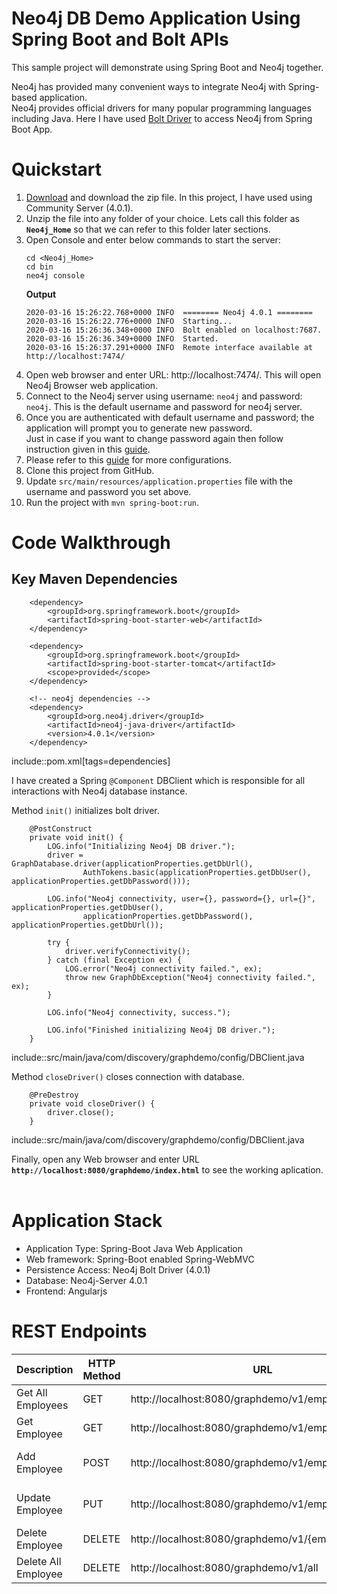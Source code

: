 Neo4j DB Demo Application Using Spring Boot and Bolt APIs
===

This sample project will demonstrate using Spring Boot and Neo4j together.

Neo4j has provided many convenient ways to integrate Neo4j with Spring-based application. <br>
Neo4j provides official drivers for many popular programming languages including Java. Here I have used [Bolt Driver](https://neo4j.com/docs/developer-manual/current/drivers/) to access Neo4j from Spring Boot App.

Quickstart
===

1. [Download](https://neo4j.com/download-center/#enterprise) and download the zip file. In this project, I have used using Community Server (4.0.1).
2. Unzip the file into any folder of your choice. Lets call this folder as **`Neo4j_Home`** so that we can refer to this folder later sections.
3. Open Console and enter below commands to start the server:
    ```
    cd <Neo4j_Home>
    cd bin
    neo4j console
    ```
    **Output**
    ```
    2020-03-16 15:26:22.768+0000 INFO  ======== Neo4j 4.0.1 ========
    2020-03-16 15:26:22.776+0000 INFO  Starting...
    2020-03-16 15:26:36.348+0000 INFO  Bolt enabled on localhost:7687.
    2020-03-16 15:26:36.349+0000 INFO  Started.
    2020-03-16 15:26:37.291+0000 INFO  Remote interface available at http://localhost:7474/
    ```
4. Open web browser and enter URL: http://localhost:7474/. This will open Neo4j Browser web application.
5. Connect to the Neo4j server using username: `neo4j` and password: `neo4j`. This is the default username and password for neo4j server. 
6. Once you are authenticated with default username and password; the application will prompt you to generate new password. <br> Just in case if you want to change password again then follow instruction given in this [guide](https://neo4j.com/docs/operations-manual/current/configuration/set-initial-password/).
7. Please refer to this [guide](https://neo4j.com/docs/operations-manual/current/configuration/) for more configurations.
8. Clone this project from GitHub.
9. Update `src/main/resources/application.properties` file with the username and password you set above.
10. Run the project with `mvn spring-boot:run`.

Code Walkthrough
===
## Key Maven Dependencies
```
    <dependency>
        <groupId>org.springframework.boot</groupId>
        <artifactId>spring-boot-starter-web</artifactId>
    </dependency>

    <dependency>
        <groupId>org.springframework.boot</groupId>
        <artifactId>spring-boot-starter-tomcat</artifactId>
        <scope>provided</scope>
    </dependency>

    <!-- neo4j dependencies -->
    <dependency>
        <groupId>org.neo4j.driver</groupId>
        <artifactId>neo4j-java-driver</artifactId>
        <version>4.0.1</version>
    </dependency>
```
include::pom.xml[tags=dependencies]


I have created a Spring `@Component` DBClient which is responsible for all interactions with Neo4j database instance.

Method `init()` initializes bolt driver.
```
	@PostConstruct
	private void init() {
		LOG.info("Initializing Neo4j DB driver.");
		driver = GraphDatabase.driver(applicationProperties.getDbUrl(),
				AuthTokens.basic(applicationProperties.getDbUser(), applicationProperties.getDbPassword()));

		LOG.info("Neo4j connectivity, user={}, password={}, url={}", applicationProperties.getDbUser(),
				applicationProperties.getDbPassword(), applicationProperties.getDbUrl());

		try {
			driver.verifyConnectivity();
		} catch (final Exception ex) {
			LOG.error("Neo4j connectivity failed.", ex);
			throw new GraphDbException("Neo4j connectivity failed.", ex);
		}

		LOG.info("Neo4j connectivity, success.");

		LOG.info("Finished initializing Neo4j DB driver.");
	}

```
include::src/main/java/com/discovery/graphdemo/config/DBClient.java


Method `closeDriver()` closes connection with database.
```
	@PreDestroy
	private void closeDriver() {
		driver.close();
	}
```
include::src/main/java/com/discovery/graphdemo/config/DBClient.java


Finally, open any Web browser and enter URL **`http://localhost:8080/graphdemo/index.html`** to see the working aplication.
<br> <br>


Application Stack
=== 
* Application Type:         Spring-Boot Java Web Application
* Web framework:            Spring-Boot enabled Spring-WebMVC
* Persistence Access:       Neo4j Bolt Driver (4.0.1)
* Database:                 Neo4j-Server 4.0.1
* Frontend:                 Angularjs

REST Endpoints
===

| Description | HTTP Method | URL | Payload |
| --- | --- | --- | --- |
| Get All Employees |GET | http://localhost:8080/graphdemo/v1/employee/all | |
| Get Employee | GET | http://localhost:8080/graphdemo/v1/employee/{empId} | |
| Add Employee | POST | http://localhost:8080/graphdemo/v1/employee | {"empId":1, "name": "John"} |
| Update Employee | PUT | http://localhost:8080/graphdemo/v1/employee | {"empId":1, "name": "Sam"} |
| Delete Employee | DELETE | http://localhost:8080/graphdemo/v1/{empId} |  |
| Delete All Employee | DELETE | http://localhost:8080/graphdemo/v1/all |  |
